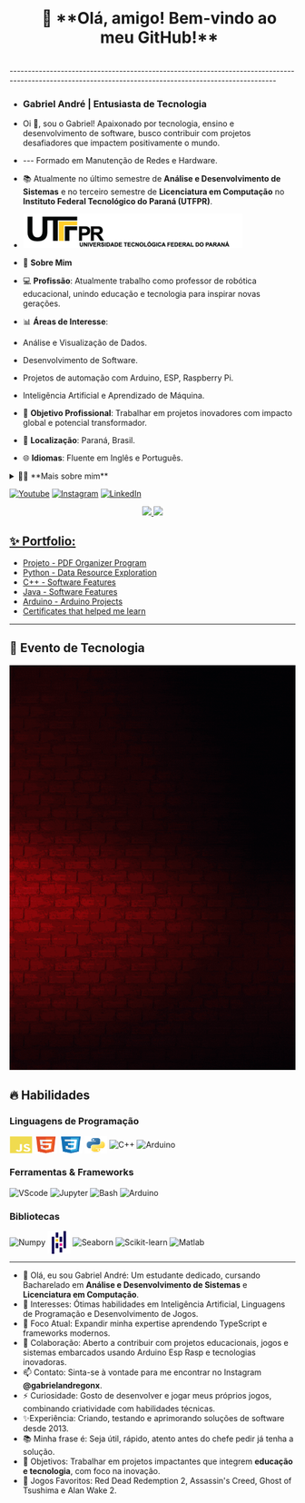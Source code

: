 <!--título-->
<div id="user-content-toc">
  <ul align="center">
    <summary><h1 style="display: inline-block">🎯  **Olá, amigo! Bem-vindo ao meu GitHub!** </h1></summary>
</div>
-------------------------------------------------------------------------------------------------------------------------------------------------------

   
<!-- Presentation -->
<p>

  - ### **Gabriel André | Entusiasta de Tecnologia**
  - Oi 👋, sou o Gabriel! Apaixonado por tecnologia, ensino e desenvolvimento de software, busco contribuir com projetos desafiadores que impactem positivamente o mundo.
  - --- Formado em Manutenção de Redes e Hardware.

  - 📚 Atualmente no último semestre de **Análise e Desenvolvimento de Sistemas** e no terceiro semestre de **Licenciatura em Computação** no **Instituto Federal Tecnológico do Paraná (UTFPR)**.
  - ![UTFPR](https://github.com/GabrielAndre2811/GabrielAndre2811/blob/main/303429432-957d8609-1c2d-4c65-8d63-fe3304011b77.png)
     


    
  - 🌟 **Sobre Mim**

  - 💻 **Profissão**: Atualmente trabalho como professor de robótica educacional, unindo educação e tecnologia para inspirar novas gerações.

  - 📊 **Áreas de Interesse**:
  - Análise e Visualização de Dados.
  - Desenvolvimento de Software.
  - Projetos de automação com Arduino, ESP, Raspberry Pi.
  - Inteligência Artificial e Aprendizado de Máquina.

  - 🔭 **Objetivo Profissional**: Trabalhar em projetos inovadores com impacto global e potencial transformador.
  - 📍 **Localização**: Paraná, Brasil.
  - 🌐 **Idiomas**: Fluente em Inglês e Português.

</p>

<!-- Dropdown -->
<details>
  <summary>👨‍💻 **Mais sobre mim** </summary>

  - 💬 Tenho 28 anos, moro no Brasil. Tenho fluência em inglês e experiência com **C++, Python, HTML, CSS, JavaScript, Análise de Dados e Automação com embarcados**. Também sou criador de conteúdo no Youtube, crio dashboards para análise de dados desde 2014, o que me ajudou a desenvolver habilidades importantes foi a curiosidade e me ajudou com a criatividade, design, qualidade, desenvolvimento de modelos de software, gestão de comunidade e de equipes, além disso sou analista de qualidade, auditor interno certificado com ISO9001, ISO14001..
    

  - ⚡ Gosto de ler, seja um bom livro, mangá ou quadrinhos, assim como assistir animes e jogar! Acredito que nossos interesses pessoais contribuem para uma percepção mais refinada das coisas e na resolução de problemas. \o/
</details>

<!-- Links -->
[![Youtube](https://img.shields.io/badge/YouTube-FF0000?style=for-the-badge&logo=youtube&logoColor=white)](https://youtube.com/@GabrielAndref28?si=AkvDINt7jhF73cvY)
[![Instagram](https://img.shields.io/badge/Instagram-E4405F?style=for-the-badge&logo=instagram&logoColor=white)](https://www.instagram.com/gabrielandregonx/)
[![LinkedIn](https://img.shields.io/badge/LinkedIn-0077B5?style=for-the-badge&logo=linkedin&logoColor=white)](https://www.linkedin.com/in/gabriel-and-goncalves/)

<!-- GithubStats -->
<div align="center">
  <a href="https://github.com/Gabis28Andre">
  <img height="180em" src="https://github-readme-stats.vercel.app/api?username=GabrielAndre2811&show_icons=true&theme=dracula&include_all_commits=true&count_private=true"/>
  <img height="180em" src="https://github-readme-stats.vercel.app/api/top-langs/?username=GabrielAndre2811&layout=compact&langs_count=10&theme=dracula"/>
</div>


<!-- Portfolio -->
## ✨ Portfolio:
- [Projeto - PDF Organizer Program](https://github.com/GabrielAndre2811/Projeto-Documento-Relacionais/tree/main)
- [Python - Data Resource Exploration](https://github.com/GabrielAndre2811/Codigos-do-curso-ADS/tree/main/C%C3%B3digos/Python)
- [C++ - Software Features](https://github.com/GabrielAndre2811/Codigos-do-curso-ADS/tree/main/C%C3%B3digos/C%2B%2B)
- [Java - Software Features](https://github.com/GabrielAndre2811/Codigos-do-curso-ADS/tree/main/C%C3%B3digos/Java)
- [Arduino - Arduino Projects](https://github.com/GabrielAndre2811/Arduino-Project)
- [Certificates that helped me learn](https://github.com/GabrielAndre2811/Minhas-Certificacoes)
  
---
## 🎲 Evento de Tecnologia
<!-- GIF -->
<p align="left">
  
![Panfleto para evento de tecnologia (1)](https://github.com/GabrielAndre2811/GabrielAndre2811/blob/main/303744473-4a17308d-2690-42d5-8551-e80e6cf6cd65.gif)

</p>

## 🔥 Habilidades
<!-- Habilidades: Linguagens de Programação -->
  <div style="flex-basis: 48%;">
    <h3>Linguagens de Programação</h3>
    <img align="center" alt="Js" height="30" width="40" src="https://raw.githubusercontent.com/devicons/devicon/master/icons/javascript/javascript-plain.svg">
    <img align="center" alt="HTML" height="30" width="40" src="https://raw.githubusercontent.com/devicons/devicon/master/icons/html5/html5-original.svg">
    <img align="center" alt="CSS" height="30" width="40" src="https://raw.githubusercontent.com/devicons/devicon/master/icons/css3/css3-original.svg">
    <img align="center" alt="Python" height="30" width="40" src="https://raw.githubusercontent.com/devicons/devicon/master/icons/python/python-original.svg">
    <img align="center" alt="C++" height="30" width="40" src="https://cdn.jsdelivr.net/gh/devicons/devicon@latest/icons/cplusplus/cplusplus-original.svg" />
    <img align="center" alt="Arduino" height="30" src="https://cdn.jsdelivr.net/gh/devicons/devicon@latest/icons/arduino/arduino-original-wordmark.svg" />

    
  </div>
 
  <!-- Habilidades: Ferramentas & Frameworks -->
  <div style="flex-basis: 48%;">
    <h3>Ferramentas & Frameworks</h3>
    <img align="center" alt="VScode" height="30" width="40" src="https://cdn.jsdelivr.net/gh/devicons/devicon/icons/vscode/vscode-original.svg">
    <img align="center" alt="Jupyter" height="30" width="40" src="https://cdn.jsdelivr.net/gh/devicons/devicon/icons/jupyter/jupyter-original.svg">
    <img align="center" alt="Bash" height="30" width="40" src="https://cdn.jsdelivr.net/gh/devicons/devicon/icons/bash/bash-original.svg">
    <img align="center" alt="Arduino" height="30" src="https://cdn.jsdelivr.net/gh/devicons/devicon@latest/icons/arduino/arduino-original-wordmark.svg" />
  </div>
  
  <!-- Habilidades: Bibliotecas -->
  <div style="flex-basis: 48%;">
    <h3>Bibliotecas</h3>
    <img align="center" alt="Numpy" height="30" width="40" src="https://cdn.jsdelivr.net/gh/devicons/devicon/icons/numpy/numpy-original.svg">
    <img align="center" alt="Pandas" src="https://raw.githubusercontent.com/devicons/devicon/2ae2a900d2f041da66e950e4d48052658d850630/icons/pandas/pandas-original.svg" alt="pandas" width="40" height="40"/>
    <img align="center" alt="Seaborn" src="https://seaborn.pydata.org/_images/logo-mark-lightbg.svg" alt="seaborn" width="40" height="40"/>
    <img align="center" alt="Scikit-learn" src="https://upload.wikimedia.org/wikipedia/commons/0/05/Scikit_learn_logo_small.svg" alt="scikit_learn" width="40" height="40"/>
    <img align="center" alt="Matlab" src="https://cdn.jsdelivr.net/gh/devicons/devicon/icons/matlab/matlab-original.svg" height="40"/>
  </div>





---




- 👋 Olá, eu sou Gabriel André: Um estudante dedicado, cursando Bacharelado em **Análise e Desenvolvimento de Sistemas** e **Licenciatura em Computação**.
- 👀 Interesses: Ótimas habilidades em Inteligência Artificial, Linguagens de Programação e Desenvolvimento de Jogos.
- 🌱 Foco Atual: Expandir minha expertise aprendendo TypeScript e frameworks modernos.
- 💞️ Colaboração: Aberto a contribuir com projetos educacionais, jogos e sistemas embarcados usando Arduino Esp Rasp e tecnologias inovadoras.
- 📫 Contato: Sinta-se à vontade para me encontrar no Instagram **@gabrielandregonx**.
- ⚡ Curiosidade: Gosto de desenvolver e jogar meus próprios jogos, combinando criatividade com habilidades técnicas.
- ✨Experiência: Criando, testando e aprimorando soluções de software desde 2013.
- 📚 Minha frase é: Seja útil, rápido, atento antes do chefe pedir já tenha a solução.
- 🎯 Objetivos: Trabalhar em projetos impactantes que integrem **educação e tecnologia**, com foco na inovação.
- 🎲 Jogos Favoritos: Red Dead Redemption 2, Assassin's Creed, Ghost of Tsushima e Alan Wake 2.
<!---
Gabis28Andre/Gabis28Andre is a ✨ special ✨ repository because its `README.md` (this file) appears on your GitHub profile.
You can click the Preview link to take a look at your changes.
--->
